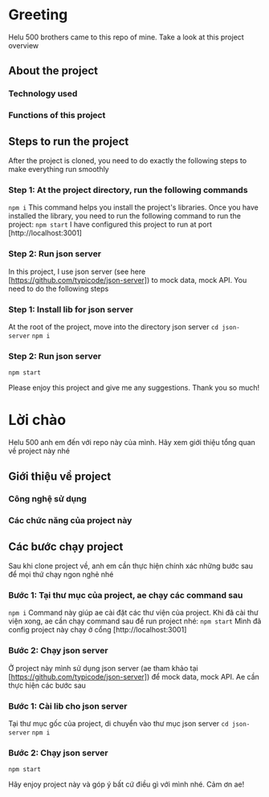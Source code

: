 # Greeting
Helu 500 brothers came to this repo of mine. Take a look at this project overview

## About the project

### Technology used

### Functions of this project

## Steps to run the project
After the project is cloned, you need to do exactly the following steps to make everything run smoothly

### Step 1: At the project directory, run the following commands
`npm i`
This command helps you install the project's libraries. Once you have installed the library, you need to run the following command to run the project:
`npm start`
I have configured this project to run at port [http://localhost:3001]

### Step 2: Run json server
In this project, I use json server (see here [https://github.com/typicode/json-server]) to mock data, mock API. You need to do the following steps

### Step 1: Install lib for json server
At the root of the project, move into the directory json server
`cd json-server`
`npm i`

### Step 2: Run json server
`npm start`

Please enjoy this project and give me any suggestions.
Thank you so much!


# Lời chào
Helu 500 anh em đến với repo này của mình. Hãy xem giới thiệu tổng quan về project này nhé

## Giới thiệu về project

### Công nghệ sử dụng

### Các chức năng của project này

## Các bước chạy project
Sau khi clone project về, anh em cần thực hiện chính xác những bước sau để mọi thứ chạy ngon nghẻ nhé 

### Bước 1: Tại thư mục của project, ae chạy các command sau
`npm i` 
Command này giúp ae cài đặt các thư viện của project. Khi đã cài thư viện xong, ae cần chạy command sau để run project nhé:
`npm start`
Mình đã config project này chạy ở cổng [http://localhost:3001]

### Bước 2: Chạy json server
Ở project này mình sử dụng json server (ae tham khảo tại [https://github.com/typicode/json-server]) để mock data, mock API. Ae cần thực hiện các bước sau

### Bước 1: Cài lib cho json server
Tại thư mục gốc của project, di chuyển vào thư mục json server
`cd json-server`
`npm i`

### Bước 2: Chạy json server
`npm start`

Hãy enjoy project này và góp ý bất cứ điều gì với mình nhé.
Cảm ơn ae!
